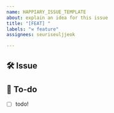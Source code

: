 ```yaml
---
name: HAPPIARY_ISSUE_TEMPLATE
about: explain an idea for this issue
title: "[FEAT] "
labels: "⚒️ feature"
assignees: seuriseuljjeok

---
```


## 🛠 Issue
<!-- 이슈에 대해 간략하게 설명해주세요 -->

## 📝 To-do
<!-- 진행할 작업에 대해 적어주세요 -->
- [ ] todo!
